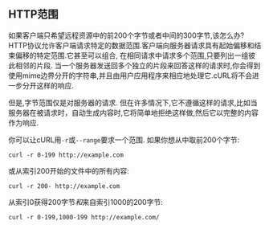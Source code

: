 
## HTTP范围

如果客户端只希望远程资源中的前200个字节或者中间的300字节,该怎么办? HTTP协议允许客户端请求特定的数据范围.客户端向服务器请求具有起始偏移和结束偏移的特定范围.它甚至可以组合, 在相同请求中请求多个范围,只要列出一组彼此相邻的片段. 当一个服务器发送回多个独立的片段来回答这样的请求时,你会得到使用mime边界分开的字符串,并且由用户应用程序来相应地处理它.cURL将不会进一步分开这样的响应.

但是,字节范围仅是对服务器的请求. 但在许多情况下,它不遵循这样的请求,比如当服务器在被请求时，自动生成内容时,它将简单地拒绝这样做,然后它以完整的内容作为响应.

<!-- the above is duplicated at libcurl-http-ranges.md -->

你可以让cURL用`-r`或`--range`要求一个范围. 如果你想从中取前200个字节:

```
curl -r 0-199 http://example.com
```

或从索引200开始的文件中的所有内容:

```
curl -r 200- http://example.com
```

从索引0获得200字节*和*来自索引1000的200字节:

```
curl -r 0-199,1000-199 http://example.com/
```
